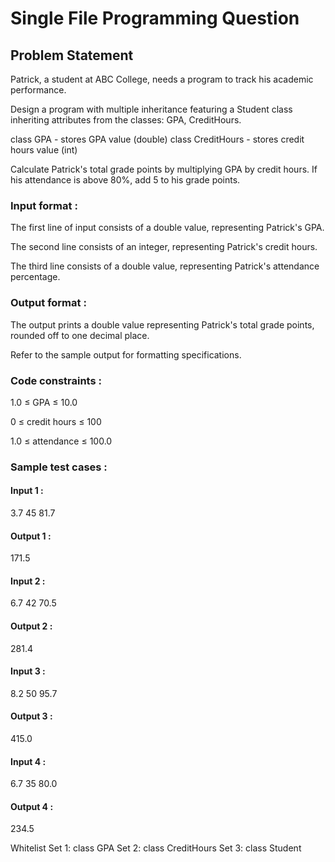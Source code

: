 # Single File Programming Question

## Problem Statement

Patrick, a student at ABC College, needs a program to track his academic performance.

Design a program with multiple inheritance featuring a Student class inheriting attributes from the classes: GPA, CreditHours.

class GPA - stores GPA value (double)
class CreditHours - stores credit hours value (int)

Calculate Patrick's total grade points by multiplying GPA by credit hours. If his attendance is above 80%, add 5 to his grade points.

### Input format :

The first line of input consists of a double value, representing Patrick's GPA.

The second line consists of an integer, representing Patrick's credit hours.

The third line consists of a double value, representing Patrick's attendance percentage.

### Output format :

The output prints a double value representing Patrick's total grade points, rounded off to one decimal place.

Refer to the sample output for formatting specifications.

### Code constraints :

1.0 ≤ GPA ≤ 10.0

0 ≤ credit hours ≤ 100

1.0 ≤ attendance ≤ 100.0

### Sample test cases :

#### Input 1 :

3.7
45
81.7

#### Output 1 :

171.5

#### Input 2 :

6.7
42
70.5

#### Output 2 :

281.4

#### Input 3 :

8.2
50
95.7

#### Output 3 :

415.0

#### Input 4 :

6.7
35
80.0

#### Output 4 :

234.5

Whitelist
Set 1:
class GPA
Set 2:
class CreditHours
Set 3:
class Student

